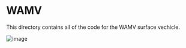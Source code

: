 # WAMV
This directory contains all of the code for the WAMV surface vechicle.

![image](https://github.com/riplaboratory/Kanaloa/blob/master/SurfaceVehicles/WAMV/Images/20180309_wamvCoconutIsland.jpg)
